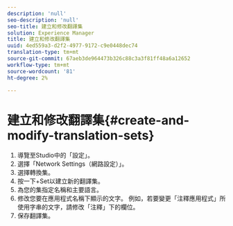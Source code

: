 ```yaml
---
description: 'null'
seo-description: 'null'
seo-title: 建立和修改翻譯集
solution: Experience Manager
title: 建立和修改翻譯集
uuid: 4ed559a3-d2f2-4977-9172-c9e0448dec74
translation-type: tm+mt
source-git-commit: 67aeb3de964473b326c88c3a3f81ff48a6a12652
workflow-type: tm+mt
source-wordcount: '81'
ht-degree: 2%

---
```



# 建立和修改翻譯集{#create-and-modify-translation-sets}

1. 導覽至Studio中的「設定」。
1. 選擇「Network Settings（網路設定）」。
1. 選擇轉換集。
1. 按一下+Set以建立新的翻譯集。
1. 為您的集指定名稱和主要語言。
1. 修改您要在應用程式名稱下顯示的文字。 例如，若要變更「注釋應用程式」所使用字串的文字，請修改「注釋」下的欄位。
1. 保存翻譯集。
